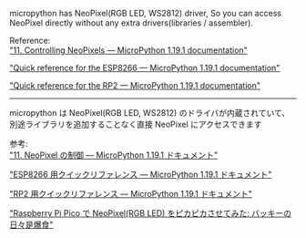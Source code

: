 micropython has NeoPixel(RGB LED, WS2812) driver, So you can access NeoPixel directly without any extra drivers(libraries / assembler).
  
  
Reference:  
["11. Controlling NeoPixels — MicroPython 1.19.1 documentation"](https://docs.micropython.org/en/latest/esp8266/tutorial/neopixel.html)

["Quick reference for the ESP8266 — MicroPython 1.19.1 documentation"](https://docs.micropython.org/en/latest/esp8266/quickref.html#neopixel-driver)

["Quick reference for the RP2 — MicroPython 1.19.1 documentation"](https://docs.micropython.org/en/latest/rp2/quickref.html)
    
-------------------------------------------------------------


micropython は NeoPixel(RGB LED, WS2812) のドライバが内蔵されていて、別途ライブラリを追加することなく直接 NeoPixel にアクセスできます

 
参考:  
["11. NeoPixel の制御 — MicroPython 1.19.1 ドキュメント"](https://micropython-docs-ja.readthedocs.io/ja/latest/esp8266/tutorial/neopixel.html)

["ESP8266 用クイックリファレンス — MicroPython 1.19.1 ドキュメント"](https://micropython-docs-ja.readthedocs.io/ja/latest/esp8266/quickref.html#neopixel-driver)

["RP2 用クイックリファレンス — MicroPython 1.19.1 ドキュメント"](https://micropython-docs-ja.readthedocs.io/ja/latest/rp2/quickref.html)

["Raspberry Pi Pico で NeoPixel(RGB LED) をピカピカさせてみた: バッキーの日々是爆食"](https://backy0175.seesaa.net/article/490246974.html)
